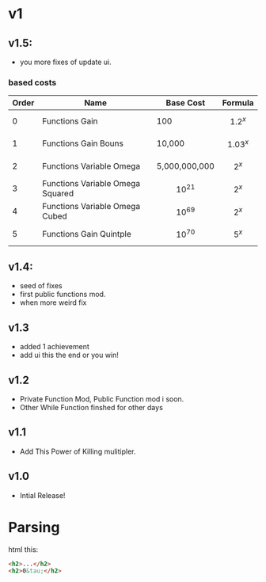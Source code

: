# v1
## v1.5:
- you more fixes of update ui.
### based costs
| Order | Name | Base Cost | Formula |
|-------|------|-----------|---------|
| 0 | Functions Gain | 100 | $$ 1.2^{x} $$ |
| 1 | Functions Gain Bouns | 10,000 | $$ 1.03^{x} $$ |
| 2 | Functions Variable Omega | 5,000,000,000 | $$ 2^{x} $$ |
| 3 | Functions Variable Omega Squared | $$ 10^{21} $$ | $$ 2^{x} $$ |
| 4 | Functions Variable Omega Cubed | $$ 10^{69} $$ | $$ 2^{x} $$ |
| 5 | Functions Gain Quintple | $$ 10^{70} $$ | $$ 5^{x} $$ |

## v1.4:
- seed of fixes
- first public functions mod.
- when more weird fix
## v1.3
- added 1 achievement
- add ui this the end or you win!
## v1.2
- Private Function Mod, Public Function mod i soon.
- Other While Function finshed for other days
## v1.1
- Add This Power of Killing mulitipler.
## v1.0
- Intial Release!

# Parsing
html this:
```html
<h2>...</h2>
<h2>0&tau;</h2>
```
